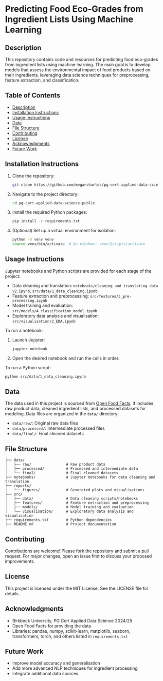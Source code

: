 # Predicting Food Eco-Grades from Ingredient Lists Using Machine Learning

## Description
This repository contains code and resources for predicting food eco-grades from ingredient lists using machine learning. The main goal is to develop models that assess the environmental impact of food products based on their ingredients, leveraging data science techniques for preprocessing, feature extraction, and classification.

## Table of Contents
- [Description](#description)
- [Installation Instructions](#installation-instructions)
- [Usage Instructions](#usage-instructions)
- [Data](#data)
- [File Structure](#file-structure)
- [Contributing](#contributing)
- [License](#license)
- [Acknowledgments](#acknowledgments)
- [Future Work](#future-work)

## Installation Instructions
1. Clone the repository:
   ```sh
   git clone https://github.com/megancharles/pg-cert-applied-data-science-public.git
   ```
2. Navigate to the project directory:
   ```sh
   cd pg-cert-applied-data-science-public
   ```
3. Install the required Python packages:
   ```sh
   pip install -r requirements.txt
   ```
4. (Optional) Set up a virtual environment for isolation:
   ```sh
   python -m venv venv
   source venv/bin/activate  # On Windows: venv\Scripts\activate
   ```

## Usage Instructions
Jupyter notebooks and Python scripts are provided for each stage of the project:
- Data cleaning and translation: `notebooks/cleaning and translating data v2.ipynb`, `src/data/1_data_cleaning.ipynb`
- Feature extraction and preprocessing: `src/features/3_pre-processing.ipynb`
- Model training and evaluation: `src/models/4_classification_model.ipynb`
- Exploratory data analysis and visualisation: `src/visualisation/2_EDA.ipynb`

To run a notebook:
1. Launch Jupyter:
   ```sh
   jupyter notebook
   ```
2. Open the desired notebook and run the cells in order.

To run a Python script:
```sh
python src/data/1_data_cleaning.ipynb
```

## Data
The data used in this project is sourced from [Open Food Facts](https://world.openfoodfacts.org/). It includes raw product data, cleaned ingredient lists, and processed datasets for modeling. Data files are organized in the `data/` directory:
- `data/raw/`: Original raw data files
- `data/processed/`: Intermediate processed files
- `data/final/`: Final cleaned datasets

## File Structure
```
├── data/
│   ├── raw/                # Raw product data
│   ├── processed/          # Processed and intermediate data
│   └── final/              # Final cleaned datasets
├── notebooks/              # Jupyter notebooks for data cleaning and translation
├── reports/
│   └── figures/            # Generated plots and visualisations
├── src/
│   ├── data/               # Data cleaning scripts/notebooks
│   ├── features/           # Feature extraction and preprocessing
│   ├── models/             # Model training and evaluation
│   └── visualisation/      # Exploratory data analysis and visualisation
├── requirements.txt        # Python dependencies
├── README.md               # Project documentation
```

## Contributing
Contributions are welcome! Please fork the repository and submit a pull request. For major changes, open an issue first to discuss your proposed improvements.

## License
This project is licensed under the MIT License. See the LICENSE file for details.

## Acknowledgments
- Birkbeck University, PG Cert Applied Data Science 2024/25
- Open Food Facts for providing the data
- Libraries: pandas, numpy, scikit-learn, matplotlib, seaborn, transformers, torch, and others listed in `requirements.txt`

## Future Work
- Improve model accuracy and generalisation
- Add more advanced NLP techniques for ingredient processing
- Integrate additional data sources
